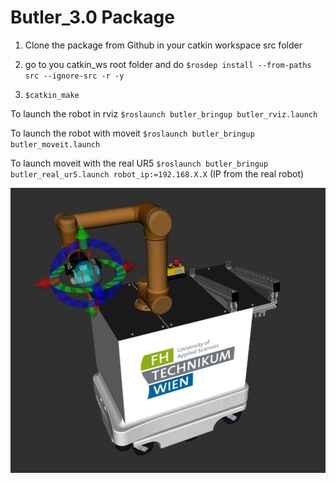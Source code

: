 # Butler_3.0 Package

1. Clone the package from Github in your catkin workspace src folder

2. go to you catkin_ws root folder and do `$rosdep install --from-paths src --ignore-src -r -y`

3. `$catkin_make`

To launch the robot in rviz `$roslaunch butler_bringup butler_rviz.launch`

To launch the robot with moveit `$roslaunch butler_bringup butler_moveit.launch`

To launch moveit with the real UR5 `$roslaunch butler_bringup butler_real_ur5.launch robot_ip:=192.168.X.X` (IP from the real robot)

![alt text](https://github.com/TW-Robotics/Butler_3.0/blob/main/butler.png?raw=true)


